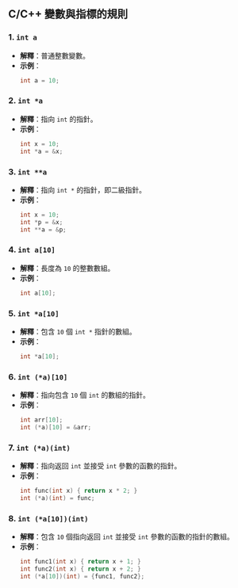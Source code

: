 ## C/C++ 變數與指標的規則

### 1. `int a`
- **解釋**：普通整數變數。
- **示例**：
  ```c
  int a = 10;
  ```

### 2. `int *a`
- **解釋**：指向 `int` 的指針。
- **示例**：
  ```c
  int x = 10;
  int *a = &x;
  ```

### 3. `int **a`
- **解釋**：指向 `int *` 的指針，即二級指針。
- **示例**：
  ```c
  int x = 10;
  int *p = &x;
  int **a = &p;
  ```

### 4. `int a[10]`
- **解釋**：長度為 `10` 的整數數組。
- **示例**：
  ```c
  int a[10];
  ```

### 5. `int *a[10]`
- **解釋**：包含 `10` 個 `int *` 指針的數組。
- **示例**：
  ```c
  int *a[10];
  ```

### 6. `int (*a)[10]`
- **解釋**：指向包含 `10` 個 `int` 的數組的指針。
- **示例**：
  ```c
  int arr[10];
  int (*a)[10] = &arr;
  ```

### 7. `int (*a)(int)`
- **解釋**：指向返回 `int` 並接受 `int` 參數的函數的指針。
- **示例**：
  ```c
  int func(int x) { return x * 2; }
  int (*a)(int) = func;
  ```

### 8. `int (*a[10])(int)`
- **解釋**：包含 `10` 個指向返回 `int` 並接受 `int` 參數的函數的指針的數組。
- **示例**：
  ```c
  int func1(int x) { return x + 1; }
  int func2(int x) { return x + 2; }
  int (*a[10])(int) = {func1, func2};
  ```

